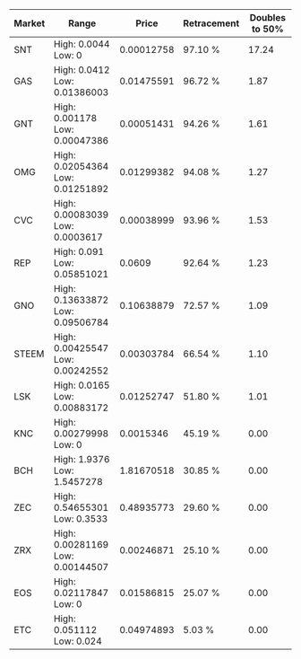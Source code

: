 | Market | Range | Price| Retracement | Doubles to 50% |
| --- | --- | --- | --- | --- |
| SNT | High: 0.0044<br />Low: 0 | 0.00012758 | 97.10 % | 17.24 |
| GAS | High: 0.0412<br />Low: 0.01386003 | 0.01475591 | 96.72 % | 1.87 |
| GNT | High: 0.001178<br />Low: 0.00047386 | 0.00051431 | 94.26 % | 1.61 |
| OMG | High: 0.02054364<br />Low: 0.01251892 | 0.01299382 | 94.08 % | 1.27 |
| CVC | High: 0.00083039<br />Low: 0.0003617 | 0.00038999 | 93.96 % | 1.53 |
| REP | High: 0.091<br />Low: 0.05851021 | 0.0609 | 92.64 % | 1.23 |
| GNO | High: 0.13633872<br />Low: 0.09506784 | 0.10638879 | 72.57 % | 1.09 |
| STEEM | High: 0.00425547<br />Low: 0.00242552 | 0.00303784 | 66.54 % | 1.10 |
| LSK | High: 0.0165<br />Low: 0.00883172 | 0.01252747 | 51.80 % | 1.01 |
| KNC | High: 0.00279998<br />Low: 0 | 0.0015346 | 45.19 % | 0.00 |
| BCH | High: 1.9376<br />Low: 1.5457278 | 1.81670518 | 30.85 % | 0.00 |
| ZEC | High: 0.54655301<br />Low: 0.3533 | 0.48935773 | 29.60 % | 0.00 |
| ZRX | High: 0.00281169<br />Low: 0.00144507 | 0.00246871 | 25.10 % | 0.00 |
| EOS | High: 0.02117847<br />Low: 0 | 0.01586815 | 25.07 % | 0.00 |
| ETC | High: 0.051112<br />Low: 0.024 | 0.04974893 | 5.03 % | 0.00 |
